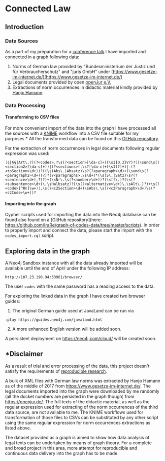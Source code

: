 # Connected Law

## Introduction

### Data Sources

As a part of my preparation for a [conference talk](https://programm.javaland.eu/2018/#/scheduledEvent/549166) I have imported and connected in a graph following data:
1. Norms of German law provided by "Bundesministerium der Justiz und für Verbraucherschutz" and "juris GmbH" under [https://www.gesetze-im-internet.de/](https://www.gesetze-im-internet.de/)
2. Legal documents provided by open [openJur e.V.](https://openjur.de/)
3. Extractions of norm occurrences in didactic material kindly provided by [Hanjo Hamann](http://hanjo.1hamann.de/)

### Data Processing

#### Transforming to CSV files

For more convenient import of the data into the graph I have processed all the sources with a [KNIME](https://www.knime.com/) workflow into a CSV file suitable for my purposes.* All the transformed data can be found on this [GitHub repository](https://github.com/IraRe/graph-of-codes-data).

For the extraction of norm occurrences in legal documents following regular expression was used:
```
(§|§§|Art\.?)(?<codes>,?\s(?<section>[\da-c]+)(\sI{0,3}V?)?((\sund\s(?<section2>[\da-c]+))|(?<sections>(,\s?[\da-c]+(\sI)?)+)|-(?<toSection>\d+))?((\s(Abs\.|Absatz)\s?(?<paragraph>\d)+(\sund\s(?<paragraph2>\d+))?)?(?<paragraphs>,\s\d+)*(\s(S\.|Satz)\s?(?<sentence>\d+),?)?)+(\sNr\.\s(?<number>\d+))?(\sff\.)?(\s(?<subsentence>\d+)\.\sHalbsatz)?(\s(?<alternative>\d+)\.\sAlt\.)?)+\s(?<code>[^Rn]\w+)(,\s(?<c2Section>\d+)\sAbs\.\s(?<c2Paragraph>\d+)\s(?<c2Code>\w+))?
```

#### Importing into the graph

Cypher scripts used for importing the data into the Neo4j database can be found also found on a [GitHub repository](here: https://github.com/IraRe/graph-of-codes-data/tree/master/scripts).
In order to properly import and connect the data, please start the import with the `codes_import.cql` script.

## Exploring data in the graph

A Neo4j Sandbox instance with all the data already imported will be available until the end of April under the following IP address: 
```
http://107.23.190.94:33961/browser/
```
The user `codes` with the same password has a reading access to the data.

For exploring the linked data in the graph I have created two browser guides:
1. The original German guide used at JavaLand can be run via 
```
:play https://guides.neo4j.com/javaland.html
```
2. A more enhanced English version will be added soon.


A persistent deployment on https://neo4j.com/cloud/ will be created soon. 

## *Disclaimer
As a result of trial and error processing of the data, this project doesn't satisfy the requirements of [reproducible research](https://www.coursera.org/learn/reproducible-research). 

A bulk of XML files with German law norms was extracted by Hanjo Hamann as of the middle of 2017 from https://www.gesetze-im-internet.de/. The legal documents imported into the graph were downloaded by me randomly (all the docket numbers are persisted in the graph though) from https://openjur.de/. The full texts of the didactic material, as well as the regular expression used for extracting of the norm occurrences of the third data source, are not available to me. The KNIME workflows used for transformation of those files to CSVs can be substituted by any other script using the same regular expression for norm occurrences extractions as listed above.

The dataset provided as a graph is aimed to show how data analysis of legal texts can be undertaken by means of graph theory. For a complete and broad project in this area, more attempt for reproducible and continuous data delivery into the graph has to be made.
